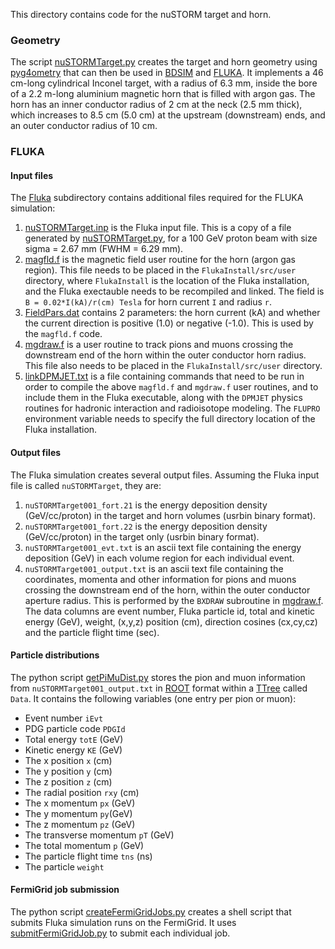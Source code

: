 This directory contains code for the nuSTORM target and horn.

### Geometry
    
The script [nuSTORMTarget.py](nuSTORMTarget.py) creates the target and horn geometry
using [pyg4ometry](http://www.pp.rhul.ac.uk/bdsim/pyg4ometry) that can then be used in
[BDSIM]( http://www.pp.rhul.ac.uk/bdsim/manual) and [FLUKA](https://fluka.cern/home).
It implements a 46 cm-long cylindrical Inconel target, with a radius of 6.3 mm, inside
the bore of a 2.2 m-long aluminium magnetic horn that is filled with argon gas. The horn
has an inner conductor radius of 2 cm at the neck (2.5 mm thick), which increases to
8.5 cm (5.0 cm) at the upstream (downstream) ends, and an outer conductor radius of 10 cm.

### FLUKA

#### Input files
The [Fluka](Fluka) subdirectory contains additional files required for the FLUKA simulation:

1. [nuSTORMTarget.inp](Fluka/nuSTORMTarget.inp) is the Fluka input file. This is a copy of a file
generated by [nuSTORMTarget.py](nuSTORMTarget.py), for a 100 GeV proton beam with size
sigma = 2.67 mm (FWHM = 6.29 mm).
2. [magfld.f](Fluka/magfld.f) is the magnetic field user routine for the horn (argon gas
region). This file needs to be placed in the `FlukaInstall/src/user` directory, where
`FlukaInstall` is the location of the Fluka installation, and the Fluka exectauble needs
to be recompiled and linked. The field is `B = 0.02*I(kA)/r(cm) Tesla` for horn current
`I` and radius `r`.
3. [FieldPars.dat](Fluka/FieldPars.dat) contains 2 parameters: the horn current (kA) and
whether the current direction is positive (1.0) or negative (-1.0). This is used by the
`magfld.f` code.
4. [mgdraw.f](Fluka/mgdraw.f) is a user routine to track pions and muons crossing the
downstream end of the horn within the outer conductor horn radius. This file also needs
to be placed in the `FlukaInstall/src/user` directory.
5. [linkDPMJET.txt](Fluka/linkDPMJET.txt)  is a file containing commands that need to be
run in order to compile the above `magfld.f` and `mgdraw.f` user routines, and to include
them in the Fluka executable, along with the `DPMJET` physics routines for hadronic
interaction and radioisotope modeling. The `FLUPRO` environment variable needs to
specify the full directory location of the Fluka installation.

#### Output files
The Fluka simulation creates several output files. Assuming the Fluka input file is called
`nuSTORMTarget`, they are:
1. `nuSTORMTarget001_fort.21` is the energy deposition density (GeV/cc/proton) in the target
and horn volumes (usrbin binary format).
2. `nuSTORMTarget001_fort.22` is the energy deposition density (GeV/cc/proton) in the target
only (usrbin binary format).
3. `nuSTORMTarget001_evt.txt` is an ascii text file containing the energy deposition (GeV)
in each volume region for each individual event.
4. `nuSTORMTarget001_output.txt` is an ascii text file containing the coordinates, momenta
and other information for pions and muons crossing the downstream end of the horn, within
the outer conductor aperture radius. This is performed by the `BXDRAW` subroutine in
[mgdraw.f](Fluka/mgdraw.f). The data columns are event number, Fluka particle id, total
and kinetic energy (GeV), weight, (x,y,z) position (cm), direction cosines (cx,cy,cz) and
the particle flight time (sec).

#### Particle distributions
The python script [getPiMuDist.py](Fluka/getPiMuDist.py) stores the pion and muon information
from `nuSTORMTarget001_output.txt` in [ROOT](https://root.cern.ch) format within a
[TTree](https://root.cern/doc/master/classTTree.html) called `Data`. It contains the
following variables (one entry per pion or muon):
- Event number `iEvt`
- PDG particle code `PDGId`
- Total energy `totE` (GeV)
- Kinetic energy `KE` (GeV)
- The x position `x` (cm)
- The y position `y` (cm)
- The z position `z` (cm)
- The radial position `rxy` (cm)
- The x momentum `px` (GeV)
- The y momentum `py`(GeV)
- The z momentum `pz` (GeV)
- The transverse momentum `pT` (GeV)
- The total momentum `p` (GeV)
- The particle flight time `tns` (ns)
- The particle `weight`

#### FermiGrid job submission
The python script [createFermiGridJobs.py](Fluka/createFermiGridJobs.py) creates a shell
script that submits Fluka simulation runs on the FermiGrid. It uses
[submitFermiGridJob.py](Fluka/submitFermiGridJob.py) to submit each individual job.
